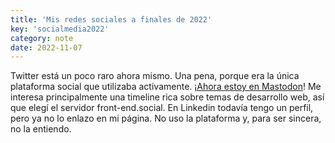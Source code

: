 ```yaml
---
title: 'Mis redes sociales a finales de 2022'
key: 'socialmedia2022'
category: note
date: 2022-11-07
---
```


Twitter está un poco raro ahora mismo. Una pena, porque era la única plataforma social que utilizaba activamente. [¡Ahora estoy en Mastodon](https://front-end.social/@lene)! Me interesa principalmente una timeline rica sobre temas de desarrollo web, así que elegí el servidor front-end.social. En Linkedin todavía tengo un perfil, pero ya no lo enlazo en mi página. No uso la plataforma y, para ser sincera, no la entiendo.
